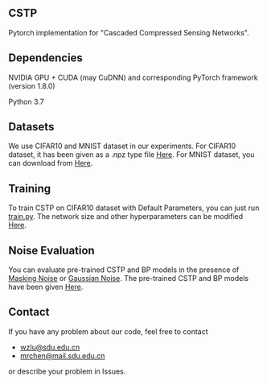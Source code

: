 ## CSTP
Pytorch implementation for "Cascaded Compressed Sensing Networks".

## Dependencies
NVIDIA GPU + CUDA (may CuDNN) and corresponding PyTorch framework (version 1.8.0)

Python 3.7

## Datasets
We use CIFAR10 and MNIST dataset in our experiments. For CIFAR10 dataset, it has been given as a .npz type file [Here](./data/). For MNIST dataset, you can download from
[Here](http://yann.lecun.com/exdb/mnist/).

## Training
To train CSTP on CIFAR10 dataset with Default Parameters, you can just run [train.py](./train.py). The network size and other hyperparameters can be modified [Here](./train.py#L128).

## Noise Evaluation
You can evaluate pre-trained CSTP and BP models in the presence of [Masking Noise](./Masking_Noise.py) or [Gaussian Noise](./Gussian_Noise.py). The pre-trained CSTP and BP models have been given [Here](./model/).

## Contact
If you have any problem about our code, feel free to contact
- wzlu@sdu.edu.cn
- mrchen@mail.sdu.edu.cn

or describe your problem in Issues.

